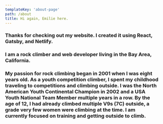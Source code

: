 ```yaml
---
templateKey: 'about-page'
path: /about
title: Hi again, Emilie here.
---
```

### Thanks for checking out my website. I created it using React, Gatsby, and Netlify. 

### I am a rock climber and web developer living in the Bay Area, California.

### My passion for rock climbing began in 2001 when I was eight years old. As a youth competition climber, I spent my childhood traveling to competitions and climbing outside. I was the North American Youth Continental Champion in 2002 and a USA Youth National Team Member multiple years in a row. By the age of 12, I had already climbed multiple V9s (7C) outside, a grade very few women were climbing at the time. I am currently focused on training and getting outside to climb. 


